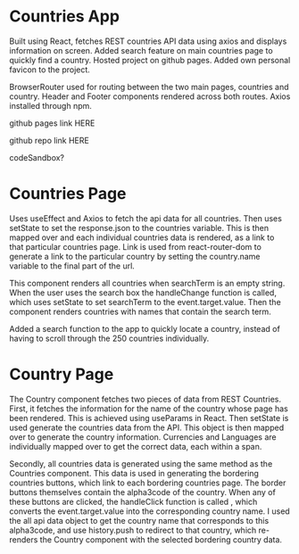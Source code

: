 # Countries App

Built using React, fetches REST countries API data using axios and displays information on screen. Added search feature on main countries page to quickly find a country. Hosted project on github pages. Added own personal favicon to the project.

BrowserRouter used for routing between the two main pages, countries and country. 
Header and Footer components rendered across both routes.
Axios installed through npm.

github pages link HERE

github repo link HERE

codeSandbox?

# Countries Page

Uses useEffect and Axios to fetch the api data for all countries. Then uses setState to set the response.json to the countries variable. This is then mapped over and each individual countries data is rendered, as a link to that particular countries page. Link is used from react-router-dom to generate a link to the particular country by setting the country.name variable to the final part of the url.

This component renders all countries when searchTerm is an empty string. When the user uses the search box the handleChange function is called, which uses setState to set searchTerm to the event.target.value. Then the component renders countries with names that contain the search term.

Added a search function to the app to quickly locate a country, instead of having to scroll through the 250 countries individually. 

# Country Page

The Country component fetches two pieces of data from REST Countries.
First, it fetches the information for the name of the country whose page has been rendered. This is achieved using useParams in React. Then setState is used generate the countries data from the API. This object is then mapped over to generate the country information. 
Currencies and Languages are individually mapped over to get the correct data, each within a span.

Secondly, all countries data is generated using the same method as the Countries component.
This data is used in generating the bordering countries buttons, which link to each bordering countries page. The border buttons themselves contain the alpha3code of the country. When any of these buttons are clicked, the handleClick function is called , which converts the event.target.value into the corresponding country name. I used the all api data object to get the country name that corresponds to this alpha3code, and use history.push to redirect to that country, which re-renders the Country component with the selected bordering country data.

